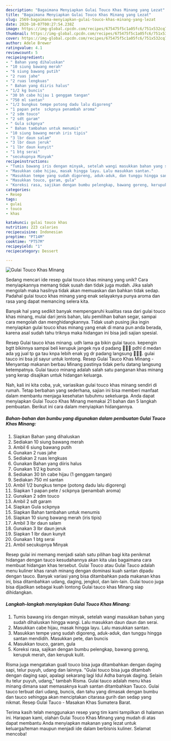 ```yaml
---
description: "Bagaimana Menyiapkan Gulai Touco Khas Minang yang Lezat"
title: "Bagaimana Menyiapkan Gulai Touco Khas Minang yang Lezat"
slug: 2569-bagaimana-menyiapkan-gulai-touco-khas-minang-yang-lezat
date: 2020-10-07T00:27:54.238Z
image: https://img-global.cpcdn.com/recipes/675475f5c1a05fc6/751x532cq70/gulai-touco-khas-minang-foto-resep-utama.jpg
thumbnail: https://img-global.cpcdn.com/recipes/675475f5c1a05fc6/751x532cq70/gulai-touco-khas-minang-foto-resep-utama.jpg
cover: https://img-global.cpcdn.com/recipes/675475f5c1a05fc6/751x532cq70/gulai-touco-khas-minang-foto-resep-utama.jpg
author: Adele Brewer
ratingvalue: 4.1
reviewcount: 5
recipeingredient:
- " Bahan yang dihaluskan"
- "10 siung bawang merah"
- "6 siung bawang putih"
- "2 ruas jahe"
- "2 ruas lengkuas"
- " Bahan yang diiris halus"
- "1/2 kg buncis"
- "30 bh cabe hijau 1 genggam tangan"
- "750 ml santan"
- "1/2 bungkus tempe potong dadu lalu digoreng"
- "1 papan pete  sckpnya penambah aroma"
- "2 sdm touco"
- "2 sdt garam"
- " Gula sckpnya"
- " Bahan tambahan untuk menumis"
- "10 siung bawang merah iris tipis"
- "3 lbr daun salam"
- "3 lbr daun jeruk"
- "1 lbr daun kunyit"
- "1 btg serai"
- "secukupnya Minyak"
recipeinstructions:
- "Tumis bawang iris dengan minyak, setelah wangi masukkan bahan yang sudah dihaluskan hingga wangi. Lalu masukkan daun daun dan serai."
- "Masukkan cabe hijau, masak hingga layu. Lalu masukkan santan."
- "Masukkan tempe yang sudah digoreng, aduk-aduk, dan tunggu hingga santan mendidih. Masukkan pete, dan buncis"
- "Masukkan touco, garam, gula"
- "Koreksi rasa, sajikan dengan bumbu pelengkap, bawang goreng, kerupuk merah, dan kerupuk kulit."
categories:
- Resep
tags:
- gulai
- touco
- khas

katakunci: gulai touco khas 
nutrition: 223 calories
recipecuisine: Indonesian
preptime: "PT14M"
cooktime: "PT57M"
recipeyield: "1"
recipecategory: Dessert

---
```



![Gulai Touco Khas Minang](https://img-global.cpcdn.com/recipes/675475f5c1a05fc6/751x532cq70/gulai-touco-khas-minang-foto-resep-utama.jpg)

Sedang mencari ide resep gulai touco khas minang yang unik? Cara menyiapkannya memang tidak susah dan tidak juga mudah. Jika salah mengolah maka hasilnya tidak akan memuaskan dan bahkan tidak sedap. Padahal gulai touco khas minang yang enak selayaknya punya aroma dan rasa yang dapat memancing selera kita.

Banyak hal yang sedikit banyak mempengaruhi kualitas rasa dari gulai touco khas minang, mulai dari jenis bahan, lalu pemilihan bahan segar, sampai cara mengolah dan menghidangkannya. Tidak usah pusing jika ingin menyiapkan gulai touco khas minang yang enak di mana pun anda berada, karena asal sudah tahu triknya maka hidangan ini bisa jadi sajian spesial.

Resep Gulai tauco khas minang. udh lama ga bikin gulai tauco. kepengin bgtt bikinnya sampai beli kerupuk jangek nya d padang 🤣🤣🤣 pdhl d medan ada yg jual tp ga tau knpa lebih enak yg dr padang langsung 🤣🤣🤣. gulai tauco ini bsa jd sayur untuk lontong. Resep Gulai Tauco Khas Minang - Menyantap makanan berbau Minang pastinya tidak perlu datang langsung ketempatnya. Gulai tauco minang adalah salah satu panganan khas minang yang kerap disajikan untuk hidangan keluarga.


Nah, kali ini kita coba, yuk, variasikan gulai touco khas minang sendiri di rumah. Tetap berbahan yang sederhana, sajian ini bisa memberi manfaat dalam membantu menjaga kesehatan tubuhmu sekeluarga. Anda dapat menyiapkan Gulai Touco Khas Minang memakai 21 bahan dan 5 langkah pembuatan. Berikut ini cara dalam menyiapkan hidangannya.

<!--inarticleads1-->

##### Bahan-bahan dan bumbu yang digunakan dalam pembuatan Gulai Touco Khas Minang:

1. Siapkan  Bahan yang dihaluskan
1. Sediakan 10 siung bawang merah
1. Ambil 6 siung bawang putih
1. Gunakan 2 ruas jahe
1. Sediakan 2 ruas lengkuas
1. Gunakan  Bahan yang diiris halus
1. Gunakan 1/2 kg buncis
1. Sediakan 30 bh cabe hijau (1 genggam tangan)
1. Sediakan 750 ml santan
1. Ambil 1/2 bungkus tempe (potong dadu lalu digoreng)
1. Siapkan 1 papan pete / sckpnya (penambah aroma)
1. Gunakan 2 sdm touco
1. Ambil 2 sdt garam
1. Siapkan  Gula sckpnya
1. Siapkan  Bahan tambahan untuk menumis
1. Siapkan 10 siung bawang merah (iris tipis)
1. Ambil 3 lbr daun salam
1. Gunakan 3 lbr daun jeruk
1. Siapkan 1 lbr daun kunyit
1. Gunakan 1 btg serai
1. Ambil secukupnya Minyak


Resep gulai ini memang menjadi salah satu pilihan bagi kita penikmat hidangan dengan tauco kesudahannya akan kita ulas bagaimana cara membuat hidangan khas tersebut. Gulai Touco atau Gulai Tauco adalah menu kuliner khas ranah minang dengan dominasi kuah santan dipadu dengan tauco. Banyak variasi yang bisa ditambahkan pada makanan khas ini, bisa ditambahkan udang, daging, jengkol, dan lain-lain. Gulai touco juga bisa dijadikan sebagai kuah lontong Gulai tauco khas Minang siap dihidangkan. 

<!--inarticleads2-->

##### Langkah-langkah menyiapkan Gulai Touco Khas Minang:

1. Tumis bawang iris dengan minyak, setelah wangi masukkan bahan yang sudah dihaluskan hingga wangi. Lalu masukkan daun daun dan serai.
1. Masukkan cabe hijau, masak hingga layu. Lalu masukkan santan.
1. Masukkan tempe yang sudah digoreng, aduk-aduk, dan tunggu hingga santan mendidih. Masukkan pete, dan buncis
1. Masukkan touco, garam, gula
1. Koreksi rasa, sajikan dengan bumbu pelengkap, bawang goreng, kerupuk merah, dan kerupuk kulit.


Risma juga mengatakan guali touco bisa juga ditambahkan dengan daging sapi, telur puyuh, udang dan lainnya. &#34;Gulai touco bisa juga ditambah dengan daging sapi, apalagi sekarang lagi Idul Adha banyak daging. Selain itu telur puyuh, udang,&#34; tambah Risma. Gulai tauco adalah menu khas minang dimana saat memasaknya kuah santan ditambahkan Tauco. Gulai tauco terbuat dari udang, buncis, dan tahu yang dimasak dengan bumbu dan tauco sehingga akan menciptakan citarasa gurih dan sedap yang nikmat. Resep Gulai Tauco - Masakan Khas Sumatera Barat. 

Terima kasih telah menggunakan resep yang tim kami tampilkan di halaman ini. Harapan kami, olahan Gulai Touco Khas Minang yang mudah di atas dapat membantu Anda menyiapkan makanan yang lezat untuk keluarga/teman maupun menjadi ide dalam berbisnis kuliner. Selamat mencoba!
